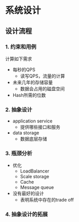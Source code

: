 # 系统设计

## 设计流程

### 1. 约束和用例

计算如下需求

- 每秒的QPS 
    * 读写QPS，流量的计算
- 未来几年的存储容量 
    * 数据会占用的磁盘空间
- Hash所需的位数

### 2. 抽象设计

- application service
    * 提供哪些接口和服务
- data storage
    * 数据底层存储

### 3. 瓶颈分析

- 优化
    * LoadBalancer
    * Scale storage
    * Cache
    * Message queue
- 没有最好的设计
    * 表明系统中存在的trade off

### 4. 抽象设计的拓展

